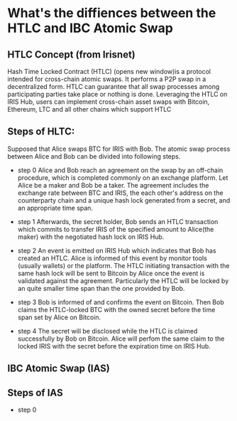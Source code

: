 # What's the diffiences between the HTLC and IBC Atomic Swap

## HTLC Concept (from Irisnet)

Hash Time Locked Contract (HTLC) (opens new window)is a protocol intended for cross-chain atomic swaps. It performs a P2P swap in a decentralized form. HTLC can guarantee that all swap processes among participating parties take place or nothing is done. Leveraging the HTLC on IRIS Hub, users can implement cross-chain asset swaps with Bitcoin, Ethereum, LTC and all other chains which support HTLC

## Steps of HLTC:

Supposed that Alice swaps BTC for IRIS with Bob. The atomic swap process between Alice and Bob can be divided into following steps.

- step 0
Alice and Bob reach an agreement on the swap by an off-chain procedure, which is completed commonly on an exchange platform. Let Alice be a maker and Bob be a taker. The agreement includes the exchange rate between BTC and IRIS, the each other's address on the counterparty chain and a unique hash lock generated from a secret, and an appropriate time span.

- step 1
Afterwards, the secret holder, Bob sends an HTLC transaction which commits to transfer IRIS of the specified amount to Alice(the maker) with the negotiated hash lock on IRIS Hub.

- step 2
An event is emitted on IRIS Hub which indicates that Bob has created an HTLC. Alice is informed of this event by monitor tools (usually wallets) or the platform. The HTLC initiating transaction with the same hash lock will be sent to Bitcoin by Alice once the event is validated against the agreement. Particularly the HTLC will be locked by an quite smaller time span than the one provided by Bob.

- step 3
Bob is informed of and confirms the event on Bitcoin. Then Bob claims the HTLC-locked BTC with the owned secret before the time span set by Alice on Bitcoin.

- step 4
The secret will be disclosed while the HTLC is claimed successfully by Bob on Bitcoin. Alice will perfom the same claim to the locked IRIS with the secret before the expiration time on IRIS Hub.

## IBC Atomic Swap (IAS)

## Steps of IAS

- step 0 


